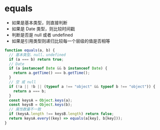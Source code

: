 # equals

- 如果是基本类型，则直接判断
- 如果是 Date 类型，则比较时间戳
- 判断是否是 null 或者 undefined
- 如果是引用类型则递归比较每一个层级的值是否相等

```js
function equals(a, b) {
  // 基本类型、null、undefined
  if (a === b) return true;
  // Date
  if (a instanceof Date && b instanceof Date) {
    return a.getTime() === b.getTime();
  }
  // 空 或 null
  if (!a || !b || (typeof a !== "object" && typeof b !== "object")) {
    return a === b;
  }
  const keysA = Object.keys(a);
  const keysB = Object.keys(b);
  // 属性数量不一致
  if (keysA.length !== keysB.length) return false;
  return keysA.every((key) => equals(a[key], b[key]));
}
```
